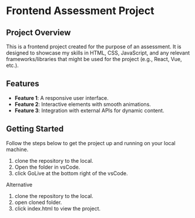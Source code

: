 # Frontend Assessment Project

## Project Overview

This is a frontend project created for the purpose of an assessment. It is designed to showcase my skills in HTML, CSS, JavaScript, and any relevant frameworks/libraries that might be used for the project (e.g., React, Vue, etc.).

## Features

- **Feature 1**: A responsive user interface.
- **Feature 2**: Interactive elements with smooth animations.
- **Feature 3**: Integration with external APIs for dynamic content.

## Getting Started

Follow the steps below to get the project up and running on your local machine.

1. clone the repository to the local.
2. Open the folder in vsCode.
3. click GoLive at the bottom right of the vsCode.

Alternative
1. clone the repository to the local.
2. open cloned folder.
3. click index.html to view the project.
